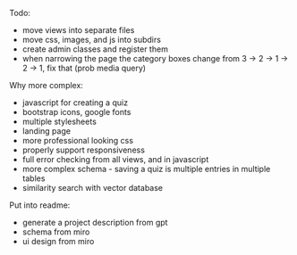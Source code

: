 
Todo:
- move views into separate files
- move css, images, and js into subdirs
- create admin classes and register them
- when narrowing the page the category boxes change from 3 -> 2 -> 1 -> 2 -> 1, fix that (prob media query)


Why more complex:
- javascript for creating a quiz
- bootstrap icons, google fonts
- multiple stylesheets
- landing page
- more professional looking css
- properly support responsiveness
- full error checking from all views, and in javascript
- more complex schema - saving a quiz is multiple entries in multiple tables
- similarity search with vector database


Put into readme:
- generate a project description from gpt
- schema from miro
- ui design from miro



